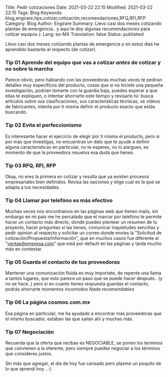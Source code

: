 Title: Pedir cotizaciones
Date: 2021-03-22 22:15
Modified: 2021-03-22 22:15
Tags: Blog
Keywords: blog,engirare,tips,cotizar,cotización,recomendaciones,RFQ,RFI,RFP
Category: Blog
Author: Engirare
Summary: Llevo casi dos meses cotizando plantas de emergencia.. y aquí te doy algunas recomendaciones para cotizar equipos (:
Lang: es-MX
Translation: false
Status: published


Llevo casi dos meses cotizando plantas de emergencia y en estos días he aprendido bastante al respecto (de cotizar).

### Tip 01 Aprende del equipo que vas a cotizar _antes_ de cotizar y no sobre la marcha

Parece obvio, pero hablando con las proveedoras muchas veces te pediran detalles muy especificos del producto, cosas que si no hiciste una pequeña investigación, podrían tomarte con la guardia baja, puedes esperar a que ellas te expliquen, o intentar ahorrarte este tiempo y revisarlo tú: busca articulos sobre sus clasificaciones, sus características técnicas, ve vídeos de fabricantes, intenta por ti misma definir el producto exacto que estás buscando.

### Tip 02 Evita el perfeccionismo

Es interesante hacer el ejercicio de elegir por ti misma el producto, pero si por más que investigas, no encuentras un dato que te ayude a definir alguna características en particular, no te esperes, no lo alargues, es momento de que la proveedora resuelva esa duda que tienes.

### Tip 03 RFQ, RFI, RFP

Okay, no eres la primera en cotizar y resulta que ya existen procesos empresariales bien definidos. Revisa las opciones y elige cuál es la que se adapta a tus necesidades.

### Tip 04 Llamar por telefóno es más efectivo

Muchas veces nos encontramos en las páginas web que tienen mails, sin embargo en mi país me he percatado que el marcar por telefóno te permite hacer un contacto más directo, donde puedes plantear un resumen de tu proyecto, hacer preguntas si las tienes, comunicar inquietudes sencillas y pedir opinión al respecto y solicitar un correo donde envíes la "Solicitud de cotización/Propuesta/Información", que en muchos casos fue diferente al "ventas@empresa.com" que está por default en las páginas y tarda mucho más en contestar.

### Tip 05 Guarda el contacto de tus proveedoras

Mantener una comunicación fluida es muy importate, de repente una llama a tantos lugares, que esto parece un paso que se puede hacer después.. (y no se hace..) pero si en cuanto tienes respuesta guardas el contacto, podrás ahorrarte momentos incomodos _Nada recomendables_

### Tip 06 La página cosmos.com.mx

Esa página en particular, me ha ayudado a encontrar más proveedoras que el mismo buscador, estaban las que salían ahí y muchas más.

### Tip 07 Negociación

Recuerda que la oferta que recibas es NEGOCIABLE, se ponen los terminos que convienen a la oferente, pero siempre puedes negociar a los términos que consideres justos.

Sin más que agregar, el día de hoy fue cansado pero plasme un poquito de lo que aprendí hoy .. (:

